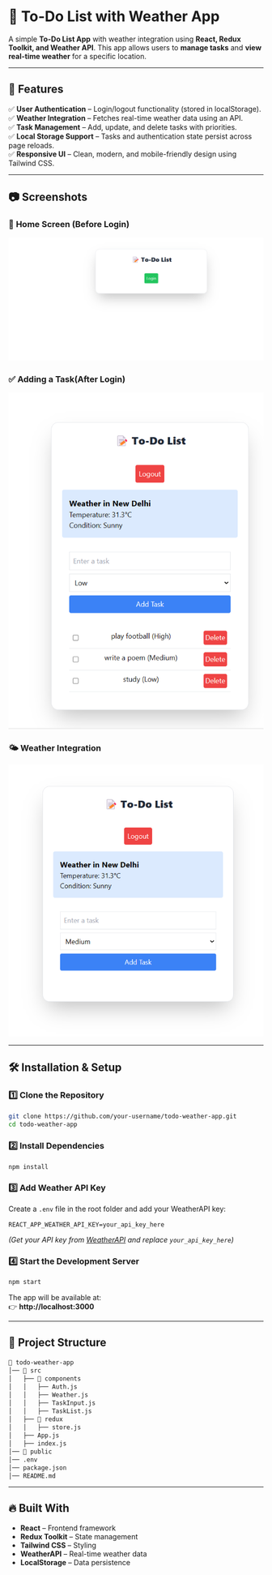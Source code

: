 # 📌 To-Do List with Weather App

A simple **To-Do List App** with weather integration using **React, Redux Toolkit, and Weather API**. This app allows users to **manage tasks** and **view real-time weather** for a specific location.

---

## 🚀 Features

✅ **User Authentication** – Login/logout functionality (stored in localStorage).  
✅ **Weather Integration** – Fetches real-time weather data using an API.  
✅ **Task Management** – Add, update, and delete tasks with priorities.  
✅ **Local Storage Support** – Tasks and authentication state persist across page reloads.  
✅ **Responsive UI** – Clean, modern, and mobile-friendly design using Tailwind CSS.  

---

## 📷 Screenshots

### 🌟 **Home Screen** (Before Login)
![Home Screen](./screenshots/home.png)

### ✅ **Adding a Task**(After Login)
![Adding a Task](./screenshots/add_task.png)

### 🌤️ **Weather Integration**
![Weather](./screenshots/weather.png)


---

## 🛠️ Installation & Setup

### **1️⃣ Clone the Repository**
```sh
git clone https://github.com/your-username/todo-weather-app.git
cd todo-weather-app
```

### **2️⃣ Install Dependencies**
```sh
npm install
```

### **3️⃣ Add Weather API Key**
Create a `.env` file in the root folder and add your WeatherAPI key:
```env
REACT_APP_WEATHER_API_KEY=your_api_key_here
```
_(Get your API key from [WeatherAPI](https://www.weatherapi.com/) and replace `your_api_key_here`)_

### **4️⃣ Start the Development Server**
```sh
npm start
```

The app will be available at:  
👉 **http://localhost:3000**

---

## 🔧 Project Structure
```
📂 todo-weather-app
│── 📂 src
│   ├── 📂 components
│   │   ├── Auth.js
│   │   ├── Weather.js
│   │   ├── TaskInput.js
│   │   ├── TaskList.js
│   ├── 📂 redux
│   │   ├── store.js
│   ├── App.js
│   ├── index.js
│── 📂 public
│── .env
│── package.json
│── README.md
```

---

## 🔥 Built With

- **React** – Frontend framework
- **Redux Toolkit** – State management
- **Tailwind CSS** – Styling
- **WeatherAPI** – Real-time weather data
- **LocalStorage** – Data persistence

